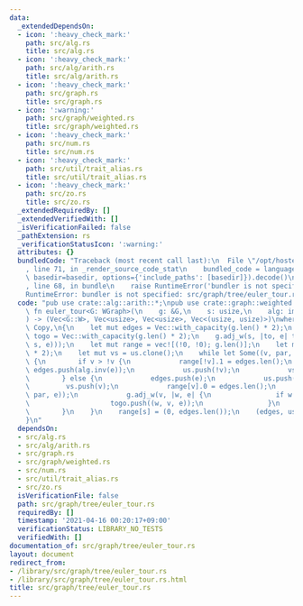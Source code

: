 ```yaml
---
data:
  _extendedDependsOn:
  - icon: ':heavy_check_mark:'
    path: src/alg.rs
    title: src/alg.rs
  - icon: ':heavy_check_mark:'
    path: src/alg/arith.rs
    title: src/alg/arith.rs
  - icon: ':heavy_check_mark:'
    path: src/graph.rs
    title: src/graph.rs
  - icon: ':warning:'
    path: src/graph/weighted.rs
    title: src/graph/weighted.rs
  - icon: ':heavy_check_mark:'
    path: src/num.rs
    title: src/num.rs
  - icon: ':heavy_check_mark:'
    path: src/util/trait_alias.rs
    title: src/util/trait_alias.rs
  - icon: ':heavy_check_mark:'
    path: src/zo.rs
    title: src/zo.rs
  _extendedRequiredBy: []
  _extendedVerifiedWith: []
  _isVerificationFailed: false
  _pathExtension: rs
  _verificationStatusIcon: ':warning:'
  attributes: {}
  bundledCode: "Traceback (most recent call last):\n  File \"/opt/hostedtoolcache/Python/3.9.4/x64/lib/python3.9/site-packages/onlinejudge_verify/documentation/build.py\"\
    , line 71, in _render_source_code_stat\n    bundled_code = language.bundle(stat.path,\
    \ basedir=basedir, options={'include_paths': [basedir]}).decode()\n  File \"/opt/hostedtoolcache/Python/3.9.4/x64/lib/python3.9/site-packages/onlinejudge_verify/languages/user_defined.py\"\
    , line 68, in bundle\n    raise RuntimeError('bundler is not specified: {}'.format(path.as_posix()))\n\
    RuntimeError: bundler is not specified: src/graph/tree/euler_tour.rs\n"
  code: "pub use crate::alg::arith::*;\npub use crate::graph::weighted::*;\n\npub\
    \ fn euler_tour<G: WGraph>(\n    g: &G,\n    s: usize,\n    alg: impl Group<G::W>,\n\
    ) -> (Vec<G::W>, Vec<usize>, Vec<usize>, Vec<(usize, usize)>)\nwhere\n    G::W:\
    \ Copy,\n{\n    let mut edges = Vec::with_capacity(g.len() * 2);\n    let mut\
    \ togo = Vec::with_capacity(g.len() * 2);\n    g.adj_w(s, |to, e| togo.push((to,\
    \ s, e)));\n    let mut range = vec![(!0, !0); g.len()];\n    let mut us = Vec::with_capacity(g.len()\
    \ * 2);\n    let mut vs = us.clone();\n    while let Some((v, par, e)) = togo.pop()\
    \ {\n        if v > !v {\n            range[!v].1 = edges.len();\n           \
    \ edges.push(alg.inv(e));\n            us.push(!v);\n            vs.push(par);\n\
    \        } else {\n            edges.push(e);\n            us.push(par);\n   \
    \         vs.push(v);\n            range[v].0 = edges.len();\n            togo.push((!v,\
    \ par, e));\n            g.adj_w(v, |w, e| {\n                if w != par {\n\
    \                    togo.push((w, v, e));\n                }\n            });\n\
    \        }\n    }\n    range[s] = (0, edges.len());\n    (edges, us, vs, range)\n\
    }\n"
  dependsOn:
  - src/alg.rs
  - src/alg/arith.rs
  - src/graph.rs
  - src/graph/weighted.rs
  - src/num.rs
  - src/util/trait_alias.rs
  - src/zo.rs
  isVerificationFile: false
  path: src/graph/tree/euler_tour.rs
  requiredBy: []
  timestamp: '2021-04-16 00:20:17+09:00'
  verificationStatus: LIBRARY_NO_TESTS
  verifiedWith: []
documentation_of: src/graph/tree/euler_tour.rs
layout: document
redirect_from:
- /library/src/graph/tree/euler_tour.rs
- /library/src/graph/tree/euler_tour.rs.html
title: src/graph/tree/euler_tour.rs
---
```

